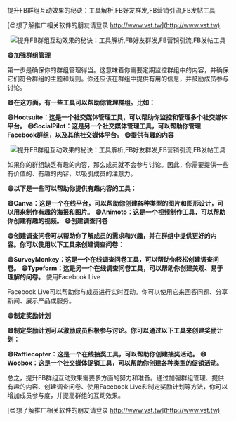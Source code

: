 提升FB群组互动效果的秘诀：工具解析,FB好友群发,FB营销引流,FB发帖工具

[😍想了解推广相关软件的朋友请登录 http://www.vst.tw](http://www.vst.tw)

 <center><img src="https://vst.tw/MP4/tuiguang/png/3.png" alt="提升FB群组互动效果的秘诀：工具解析,FB好友群发,FB营销引流,FB发帖工具"></center>

**😄加强群组管理**

第一步是确保你的群组管理得当。这意味着你需要定期监控群组中的内容，并确保它们符合群组的主题和规则。你还应该在群组中提供有用的信息，并鼓励成员参与讨论。

**😄在这方面，有一些工具可以帮助你管理群组。比如：**

**😄Hootsuite：这是一个社交媒体管理工具，可以帮助你监控和管理多个社交媒体平台。**
**😄SocialPilot：这是另一个社交媒体管理工具，可以帮助你管理Facebook群组，以及其他社交媒体平台。**
**😄提供有趣的内容**

 <center><img src="https://vst.tw/MP4/tuiguang/png/8.png" alt="提升FB群组互动效果的秘诀：工具解析,FB好友群发,FB营销引流,FB发帖工具"></center>

如果你的群组缺乏有趣的内容，那么成员就不会参与讨论。因此，你需要提供一些有价值的、有趣的内容，以吸引成员的注意力。

**😄以下是一些可以帮助你提供有趣内容的工具：**

**😄Canva：这是一个在线平台，可以帮助你创建各种类型的图片和图形设计，可以用来制作有趣的海报和图片。**
**😄Animoto：这是一个视频制作工具，可以帮助你创建有趣的视频。**
**😄创建调查问卷**

**😄创建调查问卷可以帮助你了解成员的需求和兴趣，并在群组中提供更好的内容。你可以使用以下工具来创建调查问卷：**

**😄SurveyMonkey：这是一个在线调查问卷工具，可以帮助你轻松创建调查问卷。**
**😄Typeform：这是另一个在线调查问卷工具，可以帮助你创建美观、易于理解的问卷。**
使用Facebook Live

Facebook Live可以帮助你与成员进行实时互动。你可以使用它来回答问题、分享新闻、展示产品或服务。

**😄制定奖励计划**

**😄制定奖励计划可以激励成员积极参与讨论。你可以通过以下工具来创建奖励计划：**

**😄Rafflecopter：这是一个在线抽奖工具，可以帮助你创建抽奖活动。**
**😄Woobox：这是一个社交媒体促销工具，可以帮助你创建各种类型的促销活动。**

总之，提升FB群组互动效果需要多方面的努力和准备。通过加强群组管理、提供有趣的内容、创建调查问卷、使用Facebook Live和制定奖励计划等方法，你可以增加成员参与度，并提高群组的互动效果。

[😍想了解推广相关软件的朋友请登录 http://www.vst.tw](http://www.vst.tw)



